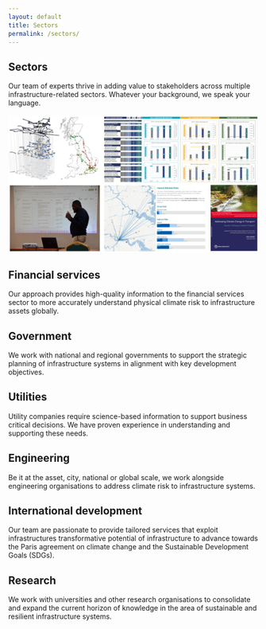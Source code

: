 ```yaml
---
layout: default
title: Sectors
permalink: /sectors/
---
```

## Sectors
Our team of experts thrive in adding value to stakeholders across multiple infrastructure-related
sectors. Whatever your background, we speak your language.
<br>
<br>
<img src="/assets/img/sectors.png" alt="Example sectors">
<br>
## Financial services
Our approach provides high-quality information to the financial services sector to more accurately
understand physical climate risk to infrastructure assets globally.

## Government
We work with national and regional governments to support the strategic planning of infrastructure
systems in alignment with key development objectives.

## Utilities
Utility companies require science-based information to support business critical decisions. We have
proven experience in understanding and supporting these needs.

## Engineering
Be it at the asset, city, national or global scale, we work alongside engineering organisations to
address climate risk to infrastructure systems. 

## International development
Our team are passionate to provide tailored services that exploit infrastructures transformative
potential of infrastructure to advance towards the Paris agreement on climate change and the
Sustainable Development Goals (SDGs).

## Research 
We work with universities and other research organisations to consolidate and expand the current
horizon of knowledge in the area of sustainable and resilient infrastructure systems.
